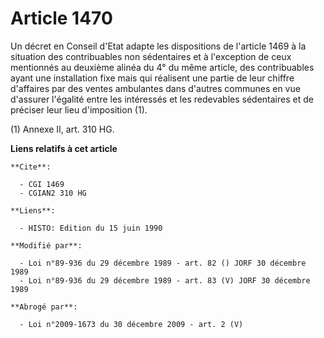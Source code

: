 # Article 1470

Un décret en Conseil d'Etat adapte les dispositions de l'article 1469 à la situation des contribuables non sédentaires et à
l'exception de ceux mentionnés au deuxième alinéa du 4° du même article, des contribuables ayant une installation fixe mais
qui réalisent une partie de leur chiffre d'affaires par des ventes ambulantes dans d'autres communes en vue d'assurer
l'égalité entre les intéressés et les redevables sédentaires et de préciser leur lieu d'imposition (1).

(1) Annexe II, art. 310 HG.

**Liens relatifs à cet article**

	**Cite**:

	  - CGI 1469
	  - CGIAN2 310 HG

	**Liens**:

	  - HISTO: Edition du 15 juin 1990

	**Modifié par**:

	  - Loi n°89-936 du 29 décembre 1989 - art. 82 () JORF 30 décembre 1989
	  - Loi n°89-936 du 29 décembre 1989 - art. 83 (V) JORF 30 décembre 1989

	**Abrogé par**:

	  - Loi n°2009-1673 du 30 décembre 2009 - art. 2 (V)
